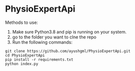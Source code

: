 # PhysioExpertApi

Methods to use:
1. Make sure Python3.8 and pip is running on your system.
2. go to the folder you want to clne the repo
3. Run the following commands:

```
git clone https://github.com/ayushgml/PhysioExpertApi.git
cd PhysioExpertApi
pip install -r requirements.txt
python index.py
```
